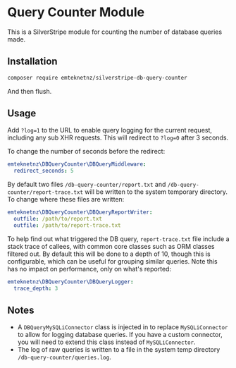 # Query Counter Module

This is a SilverStripe module for counting the number of database queries made.

## Installation

```bash
composer require emteknetnz/silverstripe-db-query-counter
```

And then flush.

## Usage

Add `?log=1` to the URL to enable query logging for the current request, including any sub XHR requests. This will redirect to `?log=0` after 3 seconds.

To change the number of seconds before the redirect:

```yml
emteknetnz\DBQueryCounter\DBQueryMiddleware:
  redirect_seconds: 5
```

By default two files `/db-query-counter/report.txt` and `/db-query-counter/report-trace.txt` will be written to the system temporary directory. To change where these files are written:

```yml
emteknetnz\DBQueryCounter\DBQueryReportWriter:
  outfile: /path/to/report.txt
  outfile: /path/to/report-trace.txt
```

To help find out what triggered the DB query, `report-trace.txt` file include a stack trace of callees, with common core classes such as ORM classes filtered out. By default this will be done to a depth of 10, though this is configurable, which can be useful for grouping similar queries. Note this has no impact on performance, only on what's reported:

```yml
emteknetnz\DBQueryCounter\DBQueryLogger:
  trace_depth: 3
```

## Notes

- A `DBQueryMySQLiConnector` class is injected in to replace `MySQLiConnector` to allow for logging database queries. If you have a custom connector, you will need to extend this class instead of `MySQLiConnector`.
- The log of raw queries is written to a file in the system temp directory `/db-query-counter/queries.log`.
